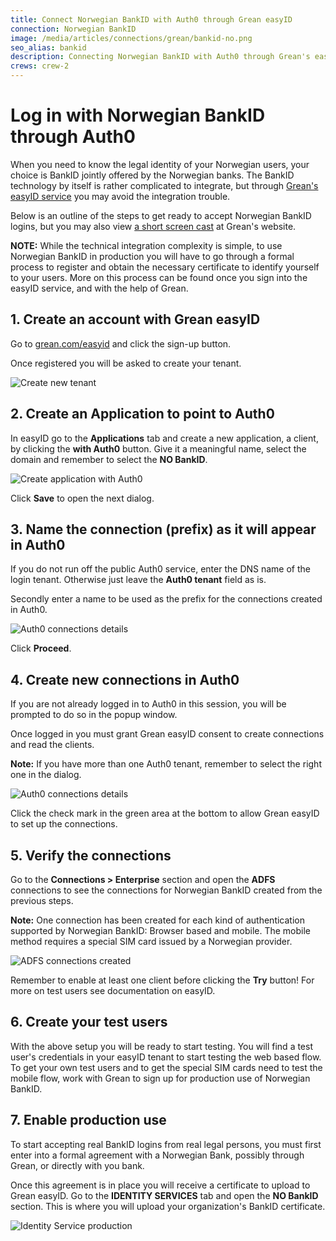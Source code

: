 ```yaml
---
title: Connect Norwegian BankID with Auth0 through Grean easyID
connection: Norwegian BankID
image: /media/articles/connections/grean/bankid-no.png
seo_alias: bankid
description: Connecting Norwegian BankID with Auth0 through Grean's easyID service
crews: crew-2
---
```


# Log in with Norwegian BankID through Auth0

When you need to know the legal identity of your Norwegian users, your choice is BankID jointly offered by the Norwegian banks. The BankID technology by itself is rather complicated to integrate, but through [Grean's easyID service](https://grean.com/easyid)
you may avoid the integration trouble.

Below is an outline of the steps to get ready to accept Norwegian BankID logins, but you may also view [a short screen cast](https://grean.com/easyid/auth0/2016/12/07/easyid-and-auth0.html) at Grean's website.

**NOTE:** While the technical integration complexity is simple, to use Norwegian BankID in production you will have to go through a formal process to register and obtain the necessary certificate to identify yourself to your users. More on this process can be found once you sign into the easyID service, and with the help of Grean.

## 1. Create an account with Grean easyID

Go to [grean.com/easyid](https://grean.com/easyid) and click the sign-up button.

Once registered you will be asked to create your tenant.

![Create new tenant](/media/articles/connections/grean/easyid-signup.png)

## 2. Create an Application to point to Auth0

In easyID go to the **Applications** tab and create a new application, a client, by clicking the **with Auth0** button.
Give it a meaningful name, select the domain and remember to select the **NO BankID**.

![Create application with Auth0](/media/articles/connections/grean/auth0-app-no.png)

Click **Save** to open the next dialog.

## 3. Name the connection (prefix) as it will appear in Auth0

If you do not run off the public Auth0 service, enter the  DNS name of the login tenant. Otherwise just leave the **Auth0 tenant** field as is.

Secondly enter a name to be used as the prefix for the connections created in Auth0.

![Auth0 connections details](/media/articles/connections/grean/auth0-details.png)

Click **Proceed**.

## 4. Create new connections in Auth0

If you are not already logged in to Auth0 in this session, you will be prompted to do so in the popup window.

Once logged in you must grant Grean easyID consent to create connections and read the clients.

**Note:** If you have more than one Auth0 tenant, remember to select the right one in the dialog.

![Auth0 connections details](/media/articles/connections/grean/auth0-consent.png)

Click the check mark in the green area at the bottom to allow Grean easyID to set up the connections.

## 5. Verify the connections

Go to the **Connections > Enterprise** section and open the **ADFS** connections to see the connections for Norwegian BankID created from the previous steps.

**Note:** One connection has been created for each kind of authentication supported by Norwegian BankID:
Browser based and mobile. The mobile method requires a special SIM card issued by a Norwegian provider.

![ADFS connections created](/media/articles/connections/grean/adfs-connections-no.png)

Remember to enable at least one client before clicking the **Try** button! For more on test users see documentation on easyID.

## 6. Create your test users

With the above setup you will be ready to start testing. You will find a test user's credentials in your easyID tenant to start testing the web based flow. To get your own test users and to get the special SIM cards need to test the mobile flow, work with Grean to sign up for production use of Norwegian BankID.

## 7. Enable production use

To start accepting real BankID logins from real legal persons, you must first enter into a formal agreement with a Norwegian Bank, possibly through Grean, or directly with you bank.

Once this agreement is in place you will receive a certificate to upload to Grean easyID. Go to the **IDENTITY SERVICES** tab and open the **NO BankID** section. This is where you will upload your organization's BankID certificate.

![Identity Service production](/media/articles/connections/grean/no-bankid-prod.png)
